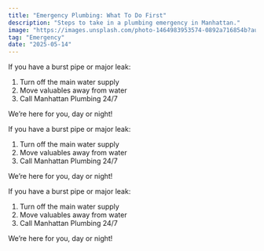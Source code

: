 ```yaml
---
title: "Emergency Plumbing: What To Do First"
description: "Steps to take in a plumbing emergency in Manhattan."
image: "https://images.unsplash.com/photo-1464983953574-0892a716854b?auto=format&fit=crop&w=800&q=80"
tag: "Emergency"
date: "2025-05-14"
---
```


If you have a burst pipe or major leak:

1. Turn off the main water supply
2. Move valuables away from water
3. Call Manhattan Plumbing 24/7

We’re here for you, day or night!

If you have a burst pipe or major leak:

1. Turn off the main water supply
2. Move valuables away from water
3. Call Manhattan Plumbing 24/7

We’re here for you, day or night!

If you have a burst pipe or major leak:

1. Turn off the main water supply
2. Move valuables away from water
3. Call Manhattan Plumbing 24/7

We’re here for you, day or night!

